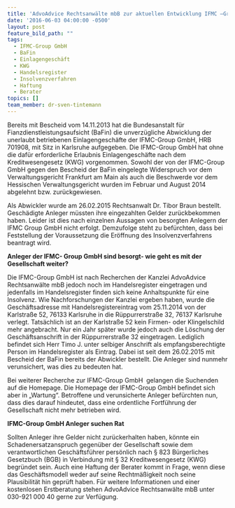 ```yaml
---
title: 'AdvoAdvice Rechtsanwälte mbB zur aktuellen Entwicklung IFMC –Group GmbH '
date: '2016-06-03 04:00:00 -0500'
layout: post
feature_bild_path: ""
tags:
  - IFMC-Group GmbH
  - BaFin
  - Einlagengeschäft
  - KWG
  - Handelsregister
  - Insolvenzverfahren
  - Haftung
  - Berater
topics: []
team_member: dr-sven-tintemann
---
```



Bereits mit Bescheid vom 14.11.2013 hat die Bundesanstalt f&uuml;r Fianzdienstleistungsaufsicht (BaFin) die unverz&uuml;gliche Abwicklung der unerlaubt betriebenen Einlagengesch&auml;fte der IFMC-Group GmbH, HRB 701908, mit Sitz in Karlsruhe aufgegeben. Die IFMC-Group GmbH hat ohne die daf&uuml;r erforderliche Erlaubnis Einlagengesch&auml;fte nach dem Kreditwesengesetz (KWG) vorgenommen. Sowohl der von der IFMC-Group GmbH gegen den Bescheid der BaFin eingelegte Widerspruch vor dem Verwaltungsgericht Frankfurt am Main als auch die Beschwerde vor dem Hessischen Verwaltungsgericht wurden im Februar und August 2014 abgelehnt bzw. zur&uuml;ckgewiesen.

Als Abwickler wurde am 26.02.2015 Rechtsanwalt Dr. Tibor Braun bestellt. Gesch&auml;digte Anleger m&uuml;ssten ihre eingezahlten Gelder zur&uuml;ckbekommen haben. Leider ist dies nach einzelnen Aussagen von besorgten Anlegern der IFMC Group GmbH nicht erfolgt. Demzufolge steht zu bef&uuml;rchten, dass bei Feststellung der Voraussetzung die Er&ouml;ffnung des Insolvenzverfahrens beantragt wird.

**Anleger der IFMC- Group GmbH sind besorgt- wie geht es mit der Gesellschaft weiter?**

Die IFMC-Group GmbH ist nach Recherchen der Kanzlei AdvoAdvice Rechtsanw&auml;lte mbB jedoch noch im Handelsregister eingetragen und jedenfalls im Handelsregister finden sich keine Anhaltspunkte f&uuml;r eine Insolvenz. Wie Nachforschungen der Kanzlei ergeben haben, wurde die Gesch&auml;ftsadresse mit Handelsregistereintrag vom 25.11.2014 von der Karlstra&szlig;e 52, 76133 Karlsruhe in die R&uuml;ppurrerstra&szlig;e 32, 76137 Karlsruhe verlegt. Tats&auml;chlich ist an der Karlstra&szlig;e 52 kein Firmen- oder Klingelschild mehr angebracht. Nur ein Jahr sp&auml;ter wurde jedoch auch die L&ouml;schung der Gesch&auml;ftsanschrift in der R&uuml;ppurrerstra&szlig;e 32 eingetragen. Lediglich befindet sich Herr Timo J. unter selbiger Anschrift als empfangsberechtigte Person im Handelsregister als Eintrag. Dabei ist seit dem 26.02.2015 mit Bescheid der BaFin bereits der Abwickler bestellt. Die Anleger sind nunmehr verunsichert, was dies zu bedeuten hat.

Bei weiterer Recherche zur IFMC-Group GmbH&nbsp; gelangen die Suchenden auf die Homepage. Die Homepage der IFMC-Group GmbH befindet sich aber in „Wartung“. Betroffene und verunsicherte Anleger bef&uuml;rchten nun, dass dies darauf hindeutet, dass eine ordentliche Fortf&uuml;hrung der Gesellschaft nicht mehr betrieben wird.

**IFMC-Group GmbH Anleger suchen Rat**

Sollten Anleger ihre Gelder nicht zur&uuml;ckerhalten haben, k&ouml;nnte ein Schadenersatzanspruch gegen&uuml;ber der Gesellschaft sowie dem verantwortlichen Gesch&auml;ftsf&uuml;hrer pers&ouml;nlich nach &sect; 823 B&uuml;rgerliches Gesetzbuch (BGB) in Verbindung mit &sect; 32 Kreditwesengesetz (KWG) begr&uuml;ndet sein. Auch eine Haftung der Berater kommt in Frage, wenn diese das Gesch&auml;ftsmodell weder auf seine Rechtm&auml;&szlig;igkeit noch seine Plausibilit&auml;t hin gepr&uuml;ft haben. F&uuml;r weitere Informationen und einer kostenlosen Erstberatung stehen AdvoAdvice Rechtsanw&auml;lte mbB unter 030-921 000 40 gerne zur Verf&uuml;gung.